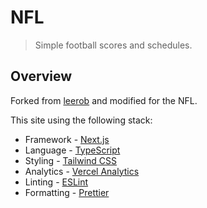 # NFL

> Simple football scores and schedules.

## Overview

Forked from [leerob](https://github.com/leerob) and modified for the NFL.

This site using the following stack:

- Framework - [Next.js](https://nextjs.org)
- Language - [TypeScript](https://www.typescriptlang.org)
- Styling - [Tailwind CSS](https://tailwindcss.com)
- Analytics - [Vercel Analytics](https://vercel.com/analytics)
- Linting - [ESLint](https://eslint.org)
- Formatting - [Prettier](https://prettier.io)

